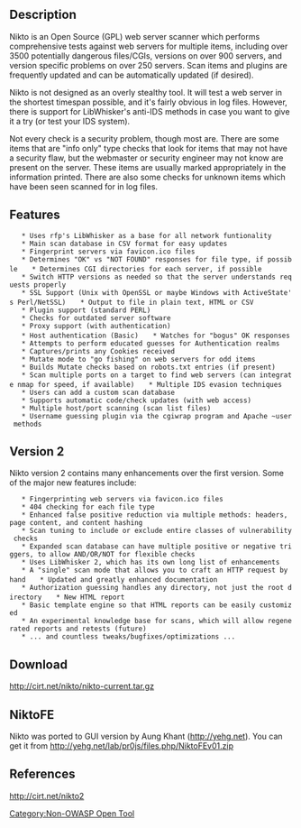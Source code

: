 ## Description

Nikto is an Open Source (GPL) web server scanner which performs
comprehensive tests against web servers for multiple items, including
over 3500 potentially dangerous files/CGIs, versions on over 900
servers, and version specific problems on over 250 servers. Scan items
and plugins are frequently updated and can be automatically updated (if
desired).

Nikto is not designed as an overly stealthy tool. It will test a web
server in the shortest timespan possible, and it's fairly obvious in log
files. However, there is support for LibWhisker's anti-IDS methods in
case you want to give it a try (or test your IDS system).

Not every check is a security problem, though most are. There are some
items that are "info only" type checks that look for items that may not
have a security flaw, but the webmaster or security engineer may not
know are present on the server. These items are usually marked
appropriately in the information printed. There are also some checks for
unknown items which have been seen scanned for in log files.

## Features

`   * Uses rfp's LibWhisker as a base for all network funtionality`
`   * Main scan database in CSV format for easy updates`
`   * Fingerprint servers via favicon.ico files`
`   * Determines "OK" vs "NOT FOUND" responses for file type, if possible`
`   * Determines CGI directories for each server, if possible`
`   * Switch HTTP versions as needed so that the server understands requests properly`
`   * SSL Support (Unix with OpenSSL or maybe Windows with ActiveState's Perl/NetSSL)`
`   * Output to file in plain text, HTML or CSV`
`   * Plugin support (standard PERL)`
`   * Checks for outdated server software`
`   * Proxy support (with authentication)`
`   * Host authentication (Basic)`
`   * Watches for "bogus" OK responses`
`   * Attempts to perform educated guesses for Authentication realms`
`   * Captures/prints any Cookies received`
`   * Mutate mode to "go fishing" on web servers for odd items`
`   * Builds Mutate checks based on robots.txt entries (if present)`
`   * Scan multiple ports on a target to find web servers (can integrate nmap for speed, if available)`
`   * Multiple IDS evasion techniques`
`   * Users can add a custom scan database`
`   * Supports automatic code/check updates (with web access)`
`   * Multiple host/port scanning (scan list files)`
`   * Username guessing plugin via the cgiwrap program and Apache ~user methods `

## Version 2

Nikto version 2 contains many enhancements over the first version. Some
of the major new features include:

`   * Fingerprinting web servers via favicon.ico files`
`   * 404 checking for each file type`
`   * Enhanced false positive reduction via multiple methods: headers, page content, and content hashing`
`   * Scan tuning to include or exclude entire classes of vulnerability checks`
`   * Expanded scan database can have multiple positive or negative triggers, to allow AND/OR/NOT for flexible checks`
`   * Uses LibWhisker 2, which has its own long list of enhancements`
`   * A "single" scan mode that allows you to craft an HTTP request by hand`
`   * Updated and greatly enhanced documentation`
`   * Authorization guessing handles any directory, not just the root directory`
`   * New HTML report`
`   * Basic template engine so that HTML reports can be easily customized`
`   * An experimental knowledge base for scans, which will allow regenerated reports and retests (future)`
`   * ... and countless tweaks/bugfixes/optimizations ... `

## Download

<http://cirt.net/nikto/nikto-current.tar.gz>

## NiktoFE

Nikto was ported to GUI version by Aung Khant (http://yehg.net). You can
get it from <http://yehg.net/lab/pr0js/files.php/NiktoFEv01.zip>

## References

<http://cirt.net/nikto2>

[Category:Non-OWASP Open Tool](Category:Non-OWASP_Open_Tool "wikilink")